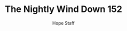 ---
image: /assets/img/nwd/152_nwd_psalm_55_22_a_msg.png
title: The Nightly Wind Down 152
categories:
  - The Nightly Wind Down
author: Hope Staff
notes: The Nightly Wind Down 152
embed: >-
  EMBED_GOES_HERE
transcript: >-
  SOME LINES OF TEXT START HERE
---